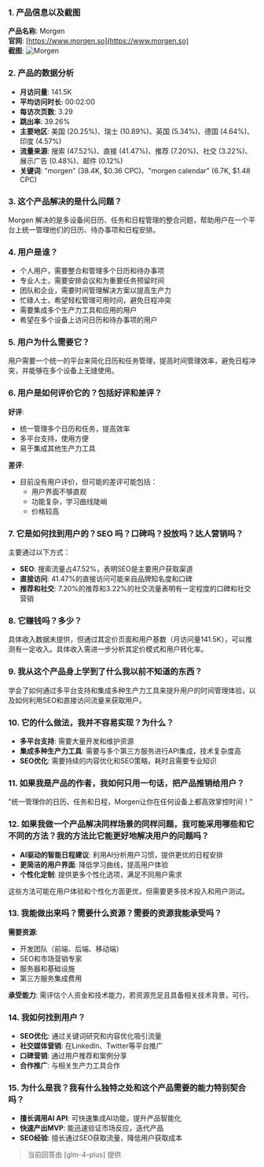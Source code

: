 ### 1. 产品信息以及截图

**产品名称**: Morgen  
**官网**: [https://www.morgen.so](https://www.morgen.so)  
**截图**: ![Morgen](https://cdn-images.toolify.ai/168248895342035238.jpg)

### 2. 产品的数据分析

- **月访问量**: 141.5K
- **平均访问时长**: 00:02:00
- **每访次页数**: 3.29
- **跳出率**: 39.26%
- **主要地区**: 美国 (20.25%)、瑞士 (10.89%)、英国 (5.34%)、德国 (4.64%)、印度 (4.57%)
- **流量来源**: 搜索 (47.52%)、直接 (41.47%)、推荐 (7.20%)、社交 (3.22%)、展示广告 (0.48%)、邮件 (0.12%)
- **关键词**: "morgen" (38.4K, $0.36 CPC)、"morgen calendar" (6.7K, $1.48 CPC)

### 3. 这个产品解决的是什么问题？

Morgen 解决的是多设备间日历、任务和日程管理的整合问题，帮助用户在一个平台上统一管理他们的日历、待办事项和日程安排。

### 4. 用户是谁？

- 个人用户，需要整合和管理多个日历和待办事项
- 专业人士，需要安排会议和为重要任务预留时间
- 团队和企业，需要时间管理解决方案以提高生产力
- 忙碌人士，希望轻松管理可用时间，避免日程冲突
- 需要集成多个生产力工具和应用的用户
- 希望在多个设备上访问日历和待办事项的用户

### 5. 用户为什么需要它？

用户需要一个统一的平台来简化日历和任务管理，提高时间管理效率，避免日程冲突，并能够在多个设备上无缝使用。

### 6. 用户是如何评价它的？包括好评和差评？

**好评**:
- 统一管理多个日历和任务，提高效率
- 多平台支持，使用方便
- 易于集成其他生产力工具

**差评**:
- 目前没有用户评价，但可能的差评可能包括：
  - 用户界面不够直观
  - 功能复杂，学习曲线陡峭
  - 价格较高

### 7. 它是如何找到用户的？SEO 吗？口碑吗？投放吗？达人营销吗？

主要通过以下方式：
- **SEO**: 搜索流量占47.52%，表明SEO是主要用户获取渠道
- **直接访问**: 41.47%的直接访问可能来自品牌知名度和口碑
- **推荐和社交**: 7.20%的推荐和3.22%的社交流量表明有一定程度的口碑和社交营销

### 8. 它赚钱吗？多少？

具体收入数据未提供，但通过其定价页面和用户基数（月访问量141.5K），可以推测有一定收入。具体收入需进一步分析其定价模式和用户转化率。

### 9. 我从这个产品身上学到了什么我以前不知道的东西？

学会了如何通过多平台支持和集成多种生产力工具来提升用户的时间管理体验，以及如何利用SEO和直接访问流量来获取用户。

### 10. 它的什么做法，我并不容易实现？为什么？

- **多平台支持**: 需要大量开发和维护资源
- **集成多种生产力工具**: 需要与多个第三方服务进行API集成，技术复杂度高
- **SEO优化**: 需要持续的内容优化和SEO策略，耗时且需要专业知识

### 11. 如果我是产品的作者，我如何只用一句话，把产品推销给用户？

"统一管理你的日历、任务和日程，Morgen让你在任何设备上都高效掌控时间！"

### 12. 如果我做一个产品解决同样场景的同样问题，我可能采用哪些和它不同的方法？我的方法比它能更好地解决用户的问题吗？

- **AI驱动的智能日程建议**: 利用AI分析用户习惯，提供更优的日程安排
- **更简洁的用户界面**: 降低学习曲线，提高用户体验
- **个性化定制**: 提供更多个性化选项，满足不同用户需求

这些方法可能在用户体验和个性化方面更优，但需要更多技术投入和用户测试。

### 13. 我能做出来吗？需要什么资源？需要的资源我能承受吗？

**需要资源**:
- 开发团队（前端、后端、移动端）
- SEO和市场营销专家
- 服务器和基础设施
- 第三方服务集成费用

**承受能力**:
需评估个人资金和技术能力，若资源充足且具备相关技术背景，可行。

### 14. 我如何找到用户？

- **SEO优化**: 通过关键词研究和内容优化吸引流量
- **社交媒体营销**: 在LinkedIn、Twitter等平台推广
- **口碑营销**: 通过用户推荐和案例分享
- **合作推广**: 与相关生产力工具合作

### 15. 为什么是我？我有什么独特之处和这个产品需要的能力特别契合吗？

- **擅长调用AI API**: 可快速集成AI功能，提升产品智能化
- **快速产出MVP**: 能迅速验证市场反应，迭代产品
- **SEO经验**: 擅长通过SEO获取流量，降低用户获取成本

> 当前回答由 [glm-4-plus] 提供